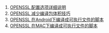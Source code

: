 1. [OPENSSL 配置选项详细说明](https://www.csdn.net/tags/MtjaEgxsNjE0OTgtYmxvZwO0O0OO0O0O.html)
2. [OPENSSL 减少编译包体积技巧](https://www.jianshu.com/p/f510823735fc)
3. [OPENSSL 在Android下编译成可执行文件的脚本](./android/openssl_android_build.sh)
3. [OPENSSL 在MAC下编译成可执行文件的脚本](./mac/openssl_android_build.sh)
